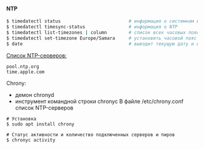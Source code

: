 #### NTP


```bash
$ timedatectl status                         # информация о системном времени
$ timedatectl timesync-status                # информация о NTP 
$ timedatectl list-timezones | column        # список всех часовых поясов из каталога /usr/share/zoneinfo/
$ timedatectl set-timezone Europe/Samara     # установить часовой пояс
$ date                                       # выводит текущую дату и время
```

[Список NTP-серверов:](https://support.ntp.org/Servers/StratumTwoTimeServers)
```
pool.ntp.org
time.apple.com
```

Chrony:
- демон chronyd
- инструмент командной строки chronyc
В файле /etc/chrony.conf список NTP-серверов
```
# Установка
$ sudo apt install chrony

# Статус активности и количество подключенных серверов и пиров
$ chronyc activity
```

